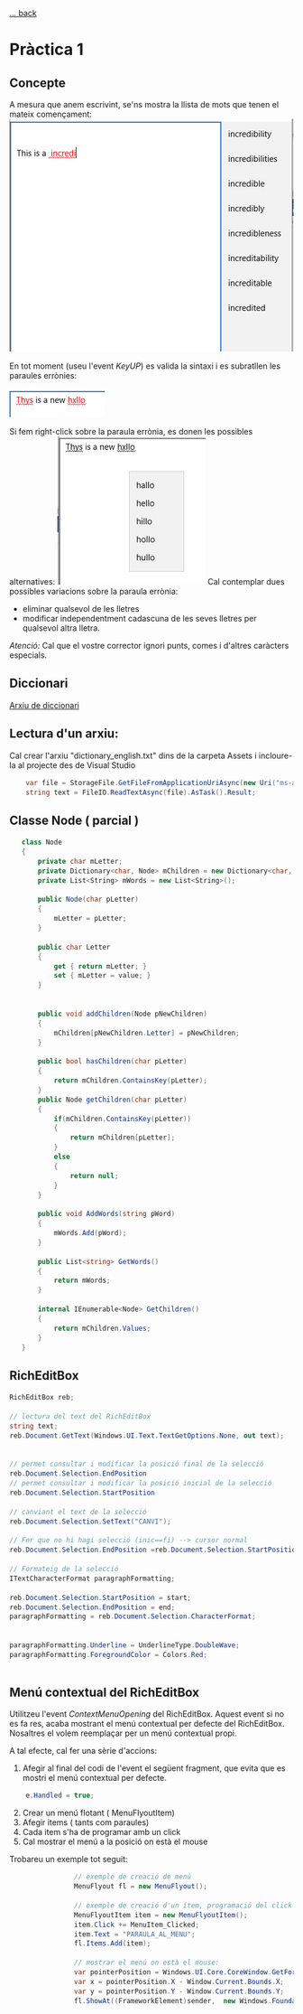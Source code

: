 [ ... back  ](../README.md)

# Pràctica 1

## Concepte
A mesura que anem escrivint, se'ns mostra la llista de mots que tenen el mateix començament:
![alt text](../images/PAC1/predictiveText.png "Predictive text")

En tot moment (useu l'event _KeyUP_) es valida la sintaxi i es subratllen les paraules errònies:

![alt text](../images/PAC1/spell_check.png "Spell Checking")

Si fem right-click sobre la paraula errònia, es donen les possibles alternatives:
![alt text](../images/PAC1/spell_check_2.png "Spell Checking -  Correcció ")
Cal contemplar dues possibles variacions sobre la paraula errònia:
* eliminar qualsevol de les lletres
* modificar independentment cadascuna de les seves lletres per qualsevol altra lletra.

*Atenció:* Cal que el vostre corrector ignori punts, comes i d'altres caràcters especials.


## Diccionari

[Arxiu de diccionari](dictionary_english.txt)

## Lectura d'un arxiu:

Cal crear l'arxiu "dictionary_english.txt" dins de la carpeta Assets
i incloure-la al projecte des de Visual Studio

```c#
	var file = StorageFile.GetFileFromApplicationUriAsync(new Uri("ms-appx:///Assets/dictionary_english.txt")).AsTask().Result;
	string text = FileIO.ReadTextAsync(file).AsTask().Result;
 ```
 
## Classe Node ( parcial )
 
 ```c#
    class Node
    {
        private char mLetter;
        private Dictionary<char, Node> mChildren = new Dictionary<char, Node>();
        private List<String> mWords = new List<String>();

		public Node(char pLetter)
        {
            mLetter = pLetter;
        }
 
        public char Letter
        {
            get { return mLetter; }
            set { mLetter = value; }
        }


        public void addChildren(Node pNewChildren)
        {
            mChildren[pNewChildren.Letter] = pNewChildren;
        }

        public bool hasChildren(char pLetter)
        {
            return mChildren.ContainsKey(pLetter);
        }
        public Node getChildren(char pLetter)
        {
            if(mChildren.ContainsKey(pLetter))
            {
                return mChildren[pLetter];
            }
            else
            {
                return null;
            }
        }

        public void AddWords(string pWord)
        {
            mWords.Add(pWord);
        }

        public List<string> GetWords()
        {
            return mWords;
        }

        internal IEnumerable<Node> GetChildren()
        {
            return mChildren.Values;
        }
    }
 ```
 
## RichEditBox
 
 ```c#
 RichEditBox reb;
 
 // lectura del text del RichEditBox
 string text;
 reb.Document.GetText(Windows.UI.Text.TextGetOptions.None, out text);
 

 // permet consultar i modificar la posició final de la selecció 
 reb.Document.Selection.EndPosition 
 // permet consultar i modificar la posició inicial de la selecció 
 reb.Document.Selection.StartPosition
 
 // canviant el text de la selecció
 reb.Document.Selection.SetText("CANVI");
 
 // Fer que no hi hagi selecció (inic==fi) --> cursor normal
 reb.Document.Selection.EndPosition =reb.Document.Selection.StartPosition; 
 
 // Formateig de la selecció
ITextCharacterFormat paragraphFormatting;
 
reb.Document.Selection.StartPosition = start;
reb.Document.Selection.EndPosition = end;
paragraphFormatting = reb.Document.Selection.CharacterFormat;


paragraphFormatting.Underline = UnderlineType.DoubleWave;
paragraphFormatting.ForegroundColor = Colors.Red;
					
```

## Menú contextual del RichEditBox
Utilitzeu l'event _ContextMenuOpening_ del RichEditBox.
Aquest event si no es fa res, acaba mostrant el menú contextual per defecte del RichEditBox. Nosaltres el 
volem reemplaçar per un menú contextual propi.

A tal efecte, cal fer una sèrie d'accions:
1. Afegir al final del codi de l'event  el següent fragment, que evita que es mostri el menú contextual per defecte.
```c#
	e.Handled = true;
```
2. Crear un menú flotant ( MenuFlyoutItem)
3. Afegir items ( tants com paraules)
4. Cada item s'ha de programar amb un click
5. Cal mostrar el menú a la posició on està el mouse

Trobareu un exemple tot seguit:
```c#
				// exemple de creació de menú
                MenuFlyout fl = new MenuFlyout();
                
				// exemple de creació d'un ítem, programació del click i afegir-lo al menú
				MenuFlyoutItem item = new MenuFlyoutItem();
				item.Click += MenuItem_Clicked;
				item.Text = "PARAULA_AL_MENU";
				fl.Items.Add(item);
                
				// mostrar el menú on està el mouse:
                var pointerPosition = Windows.UI.Core.CoreWindow.GetForCurrentThread().PointerPosition;
                var x = pointerPosition.X - Window.Current.Bounds.X;
                var y = pointerPosition.Y - Window.Current.Bounds.Y;
                fl.ShowAt((FrameworkElement)sender,  new Windows.Foundation.Point(x, y));              

```